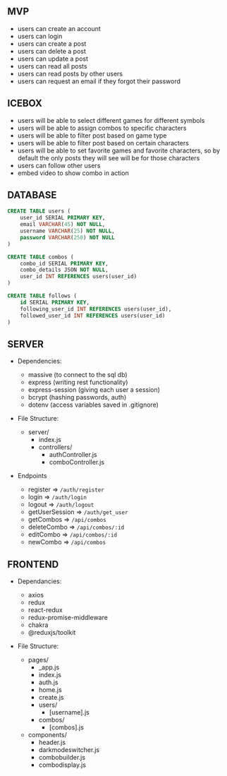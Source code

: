 ## MVP

- users can create an account
- users can login
- users can create a post
- users can delete a post
- users can update a post
- users can read all posts
- users can read posts by other users
- users can request an email if they forgot their password

## ICEBOX

- users will be able to select different games for different symbols
- users will be able to assign combos to specific characters
- users will be able to filter post based on game type
- users will be able to filter post based on certain characters
- users will be able to set favorite games and favorite characters, so by default the only posts they will see will be for those characters
- users can follow other users
- embed video to show combo in action

## DATABASE

```SQL
CREATE TABLE users (
    user_id SERIAL PRIMARY KEY,
    email VARCHAR(45) NOT NULL,
    username VARCHAR(25) NOT NULL,
    password VARCHAR(250) NOT NULL
)
```

```SQL
CREATE TABLE combos (
    combo_id SERIAL PRIMARY KEY, 
    combo_details JSON NOT NULL,
    user_id INT REFERENCES users(user_id)
)
```

```SQL
CREATE TABLE follows (
    id SERIAL PRIMARY KEY,
    following_user_id INT REFERENCES users(user_id),
    followed_user_id INT REFERENCES users(user_id)
)
```

## SERVER

- Dependencies: 
    - massive (to connect to the sql db)
    - express (writing rest functionality)
    - express-session (giving each user a session)
    - bcrypt (hashing passwords, auth)
    - dotenv (access variables saved in .gitignore)

- File Structure: 
    - server/
        - index.js
        - controllers/
            - authController.js
            - comboController.js

- Endpoints
    - register => `/auth/register`
    - login => `/auth/login`
    - logout => `/auth/logout`
    - getUserSession => `/auth/get_user`
    - getCombos => `/api/combos`
    - deleteCombo => `/api/combos/:id`
    - editCombo => `/api/combos/:id`
    - newCombo => `/api/combos`

## FRONTEND

- Dependancies: 
    - axios
    - redux
    - react-redux
    - redux-promise-middleware
    - chakra
    - @reduxjs/toolkit

- File Structure:
    - pages/
        - _app.js
        - index.js
        - auth.js
        - home.js
        - create.js
        - users/
            - [username].js
        - combos/
            - [combos].js
    - components/
        - header.js
        - darkmodeswitcher.js
        - combobuilder.js
        - combodisplay.js

